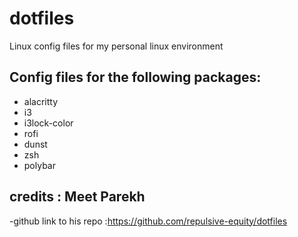 # dotfiles

Linux config files for my personal linux environment

## Config files for the following packages:

- alacritty
- i3
- i3lock-color
- rofi
- dunst
- zsh
- polybar

## credits : Meet Parekh 

-github link to his repo :https://github.com/repulsive-equity/dotfiles
